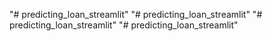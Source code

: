"# predicting_loan_streamlit" 
"# predicting_loan_streamlit" 
"# predicting_loan_streamlit" 
"# predicting_loan_streamlit" 

